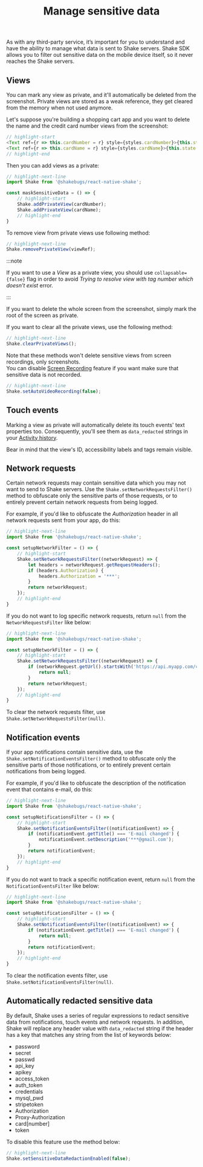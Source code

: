 ﻿---
id: manage-sensitive-data
title: Manage sensitive data
---
As with any third-party service, it’s important for you to understand and have the ability to manage
what data is sent to Shake servers. Shake SDK allows you to filter out sensitive data on the mobile device itself,
so it never reaches the Shake servers.

## Views
You can mark any view as private, and it'll automatically be deleted from the screenshot.
Private views are stored as a weak reference, they get cleared from the memory when not used anymore.

Let's suppose you're building a shopping cart app and you want to delete the name and the credit card number views
from the screenshot:

```javascript title="App.js"
// highlight-start
<Text ref={r => this.cardNumber = r} style={styles.cardNumber}>{this.state.cardNumber}</Text>
<Text ref={r => this.cardName = r} style={styles.cardName}>{this.state.cardName}</Text>
// highlight-end
```

Then you can add views as a private:

```javascript title="App.js"
// highlight-next-line
import Shake from '@shakebugs/react-native-shake';

const maskSensitiveData = () => {
    // highlight-start
    Shake.addPrivateView(cardNumber);
    Shake.addPrivateView(cardName);
    // highlight-end
}
```

To remove view from private views use following method:

```javascript title="App.js"
// highlight-next-line
Shake.removePrivateView(viewRef);
```

:::note

If you want to use a *View* as a private view, you should use `collapsable={false}` flag in order to
avoid *Trying to resolve view with tag number which doesn’t exist* error.

:::


If you want to delete the whole screen from the screenshot, simply mark the root of the screen as private.

If you want to clear all the private views, use the following method:

```javascript title="App.js"
// highlight-next-line
Shake.clearPrivateViews();
```

Note that these methods won't delete sensitive views from screen recordings, only screenshots.  
You can disable [Screen Recording](/react/automatic-screen-recording.md) feature if you want make sure that sensitive data is not recorded.

```javascript title="App.js"
// highlight-next-line
Shake.setAutoVideoRecording(false);
```

## Touch events

Marking a view as private will automatically delete its touch events' text properties too. Consequently, you'll see them as `data_redacted` strings in your [Activity history](https://www.shakebugs.com/docs/android/activity#user-actions).

Bear in mind that the view's ID, accessibility labels and tags remain visible.

## Network requests
Certain network requests may contain sensitive data which you may not want to send to Shake servers.
Use the `Shake.setNetworkRequestsFilter()` method to obfuscate only the sensitive parts of those requests, or to entirely prevent certain network requests from being logged.

For example, if you'd like to obfuscate the *Authorization* header in all network requests sent from your app, do this:

```javascript title="App.js"
// highlight-next-line
import Shake from '@shakebugs/react-native-shake';

const setupNetworkFilter = () => {
    // highlight-start
    Shake.setNetworkRequestsFilter((networkRequest) => {
        let headers = networkRequest.getRequestHeaders();
        if (headers.Authorization) {
            headers.Authorization = '***';
        }
        return networkRequest;
    });
    // highlight-end
}
```

If you do not want to log specific network requests, return `null` from the `NetworkRequestsFilter` like below:

```javascript title="App.js"
// highlight-next-line
import Shake from '@shakebugs/react-native-shake';

const setupNetworkFilter = () => {
    // highlight-start
    Shake.setNetworkRequestsFilter((networkRequest) => {
        if (networkRequest.getUrl().startsWith('https://api.myapp.com/cards')) {
            return null;
        }
        return networkRequest;
    });
    // highlight-end
}
```

To clear the network requests filter, use `Shake.setNetworkRequestsFilter(null)`.

## Notification events
If your app notifications contain sensitive data, use the `Shake.setNotificationEventsFilter()`
method to obfuscate only the sensitive parts of those notifications, or to entirely prevent certain notifications from being logged.

For example, if you'd like to obfuscate the description of the notification event that contains e-mail, do this:

```javascript title="App.js"
// highlight-next-line
import Shake from '@shakebugs/react-native-shake';

const setupNotificationsFilter = () => {
    // highlight-start
    Shake.setNotificationEventsFilter((notificationEvent) => {
        if (notificationEvent.getTitle() === 'E-mail changed') {
            notificationEvent.setDescription('***@gmail.com');
        }
        return notificationEvent;
    });
    // highlight-end
}
```

If you do not want to track a specific notification event, return `null` from the `NotificationEventsFilter` like below:

```javascript title="App.js"
// highlight-next-line
import Shake from '@shakebugs/react-native-shake';

const setupNotificationsFilter = () => {
    // highlight-start
    Shake.setNotificationEventsFilter((notificationEvent) => {
        if (notificationEvent.getTitle() === 'E-mail changed') {
            return null;
        }
        return notificationEvent;
    });
    // highlight-end
}
```

To clear the notification events filter, use `Shake.setNotificationEventsFilter(null)`.

## Automatically redacted sensitive data
By default, Shake uses a series of regular expressions to redact sensitive data from notifications, touch events and network requests.
In addition, Shake will replace any header value with `data_redacted` string if the header has a key that matches any string from the list of keywords below:  
* password 
* secret 
* passwd
* api_key 
* apikey
* access_token
* auth_token
* credentials
* mysql_pwd
* stripetoken
* Authorization
* Proxy-Authorization
* card[number]
* token

To disable this feature use the method below:

```javascript title="App.js"
// highlight-next-line
Shake.setSensitiveDataRedactionEnabled(false);
```

